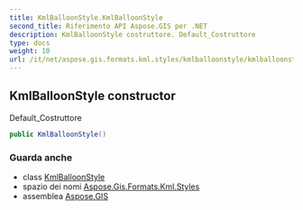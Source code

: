 ```yaml
---
title: KmlBalloonStyle.KmlBalloonStyle
second_title: Riferimento API Aspose.GIS per .NET
description: KmlBalloonStyle costruttore. Default_Costruttore
type: docs
weight: 10
url: /it/net/aspose.gis.formats.kml.styles/kmlballoonstyle/kmlballoonstyle/
---
```

## KmlBalloonStyle constructor

Default_Costruttore

```csharp
public KmlBalloonStyle()
```

### Guarda anche

* class [KmlBalloonStyle](../)
* spazio dei nomi [Aspose.Gis.Formats.Kml.Styles](../../kmlballoonstyle/)
* assemblea [Aspose.GIS](../../../)


